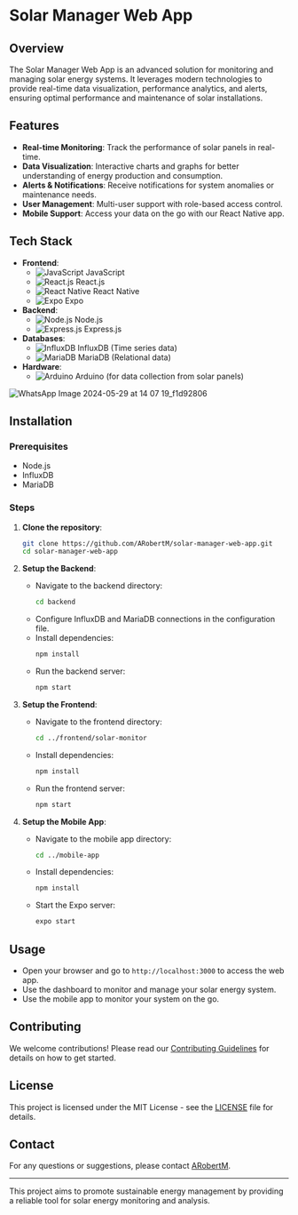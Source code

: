 # Solar Manager Web App

## Overview

The Solar Manager Web App is an advanced solution for monitoring and managing solar energy systems. It leverages modern technologies to provide real-time data visualization, performance analytics, and alerts, ensuring optimal performance and maintenance of solar installations.

## Features

- **Real-time Monitoring**: Track the performance of solar panels in real-time.
- **Data Visualization**: Interactive charts and graphs for better understanding of energy production and consumption.
- **Alerts & Notifications**: Receive notifications for system anomalies or maintenance needs.
- **User Management**: Multi-user support with role-based access control.
- **Mobile Support**: Access your data on the go with our React Native app.

## Tech Stack

- **Frontend**: 
  - ![JavaScript](https://upload.wikimedia.org/wikipedia/commons/6/6a/JavaScript-logo.png) JavaScript
  - ![React.js](https://upload.wikimedia.org/wikipedia/commons/a/a7/React-icon.svg) React.js
  - ![React Native](https://upload.wikimedia.org/wikipedia/commons/a/a7/React-icon.svg) React Native
  - ![Expo](https://upload.wikimedia.org/wikipedia/commons/3/3b/Expo-Logo.svg) Expo
- **Backend**:
  - ![Node.js](https://upload.wikimedia.org/wikipedia/commons/d/d9/Node.js_logo.svg) Node.js
  - ![Express.js](https://upload.wikimedia.org/wikipedia/commons/6/64/Expressjs.png) Express.js
- **Databases**: 
  - ![InfluxDB](https://upload.wikimedia.org/wikipedia/commons/c/c9/Influxdb_logo.svg) InfluxDB (Time series data)
  - ![MariaDB](https://upload.wikimedia.org/wikipedia/commons/9/9e/Mariadb-seal-shaded-browntext.svg) MariaDB (Relational data)
- **Hardware**:
  - ![Arduino](https://upload.wikimedia.org/wikipedia/commons/8/87/Arduino_Logo.svg) Arduino (for data collection from solar panels)

![WhatsApp Image 2024-05-29 at 14 07 19_f1d92806](https://github.com/ARobertM/solar-manager-web-app/assets/111703172/c0611672-2530-4a75-b2b8-cf1c6a93d110)


## Installation

### Prerequisites

- Node.js
- InfluxDB
- MariaDB

### Steps

1. **Clone the repository**:
    ```sh
    git clone https://github.com/ARobertM/solar-manager-web-app.git
    cd solar-manager-web-app
    ```

2. **Setup the Backend**:
    - Navigate to the backend directory:
      ```sh
      cd backend
      ```
    - Configure InfluxDB and MariaDB connections in the configuration file.
    - Install dependencies:
      ```sh
      npm install
      ```
    - Run the backend server:
      ```sh
      npm start
      ```

3. **Setup the Frontend**:
    - Navigate to the frontend directory:
      ```sh
      cd ../frontend/solar-monitor
      ```
    - Install dependencies:
      ```sh
      npm install
      ```
    - Run the frontend server:
      ```sh
      npm start
      ```

4. **Setup the Mobile App**:
    - Navigate to the mobile app directory:
      ```sh
      cd ../mobile-app
      ```
    - Install dependencies:
      ```sh
      npm install
      ```
    - Start the Expo server:
      ```sh
      expo start
      ```

## Usage

- Open your browser and go to `http://localhost:3000` to access the web app.
- Use the dashboard to monitor and manage your solar energy system.
- Use the mobile app to monitor your system on the go.

## Contributing

We welcome contributions! Please read our [Contributing Guidelines](CONTRIBUTING.md) for details on how to get started.

## License

This project is licensed under the MIT License - see the [LICENSE](LICENSE) file for details.

## Contact

For any questions or suggestions, please contact [ARobertM](https://github.com/ARobertM).

---

This project aims to promote sustainable energy management by providing a reliable tool for solar energy monitoring and analysis.
